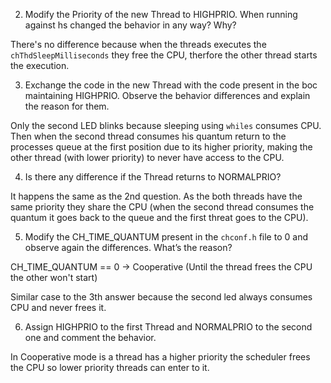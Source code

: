 2. Modify the Priority of the new Thread to HIGHPRIO. When running against hs changed the behavior in any way? Why?

There's no difference because when the threads executes the `chThdSleepMilliseconds` they free the CPU, therfore the other thread starts the execution.

3. Exchange the code in the new Thread with the code present in the boc maintaining HIGHPRIO. Observe the behavior differences and explain the reason for them.

Only the second LED blinks because sleeping using `whiles` consumes CPU. Then when the second thread consumes his quantum return to the processes queue at the first position due to its higher priority, making the other thread (with lower priority) to never have access to the CPU.

4. Is there any difference if the Thread returns to NORMALPRIO?

It happens the same as the 2nd question. As the both threads have the same priority they share the CPU (when the second thread consumes the quantum it goes back to the queue and the first threat goes to the CPU).

5. Modify the CH_TIME_QUANTUM present in the `chconf.h` file to 0 and observe again the differences. What’s the reason?

CH_TIME_QUANTUM == 0 -> Cooperative (Until the thread frees the CPU the other won't start)

Similar case to the 3th answer because the second led always consumes CPU and never frees it.

6. Assign HIGHPRIO to the first Thread and NORMALPRIO to the second one and comment the behavior.

In Cooperative mode is a thread has a higher priority the scheduler frees the CPU so lower priority threads can enter to it.



